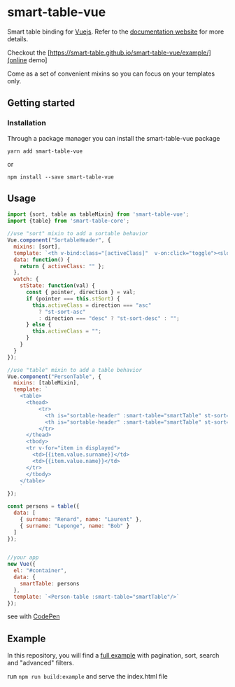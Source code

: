 # smart-table-vue

Smart table binding for [Vuejs](https://vuejs.org/). Refer to the [documentation website](https://smart-table.org/vuejs.html) for more details.

Checkout the [https://smart-table.github.io/smart-table-vue/example/](online demo]

Come as a set of convenient mixins so you can focus on your templates only.

## Getting started

### Installation

Through a package manager you can install the smart-table-vue package

``yarn add smart-table-vue``

or

``npm install --save smart-table-vue``

## Usage

```Javascript
import {sort, table as tableMixin} from 'smart-table-vue';
import {table} from 'smart-table-core';

//use "sort" mixin to add a sortable behavior
Vue.component("SortableHeader", {
  mixins: [sort],
  template: `<th v-bind:class="[activeClass]"  v-on:click="toggle"><slot></slot></th>`,
  data: function() {
    return { activeClass: "" };
  },
  watch: {
    stState: function(val) {
      const { pointer, direction } = val;
      if (pointer === this.stSort) {
        this.activeClass = direction === "asc"
          ? "st-sort-asc"
          : direction === "desc" ? "st-sort-desc" : "";
      } else {
        this.activeClass = "";
      }
    }
  }
});

//use "table" mixin to add a table behavior
Vue.component("PersonTable", {
  mixins: [tableMixin],
  template: `
    <table>
      <thead>
          <tr>
            <th is="sortable-header" :smart-table="smartTable" st-sort="surname">Surname</th>
            <th is="sortable-header" :smart-table="smartTable" st-sort="name">Name</th>
          </tr>
      </thead>
      <tbody>
      <tr v-for="item in displayed">
        <td>{{item.value.surname}}</td>
        <td>{{item.value.name}}</td>
      </tr>
      </tbody>
    </table>
    `
});

const persons = table({
  data: [
    { surname: "Renard", name: "Laurent" },
    { surname: "Leponge", name: "Bob" }
  ]
});


//your app
new Vue({
  el: "#container",
  data: {
    smartTable: persons
  },
  template: `<Person-table :smart-table="smartTable"/>`
});

```

see with [CodePen](https://codepen.io/lorenzofox3/pen/GmEvLO?editors=1010)

## Example

In this repository, you will find a [full example](./example) with pagination, sort, search and "advanced" filters.

run ``npm run build:example`` and serve the index.html file



